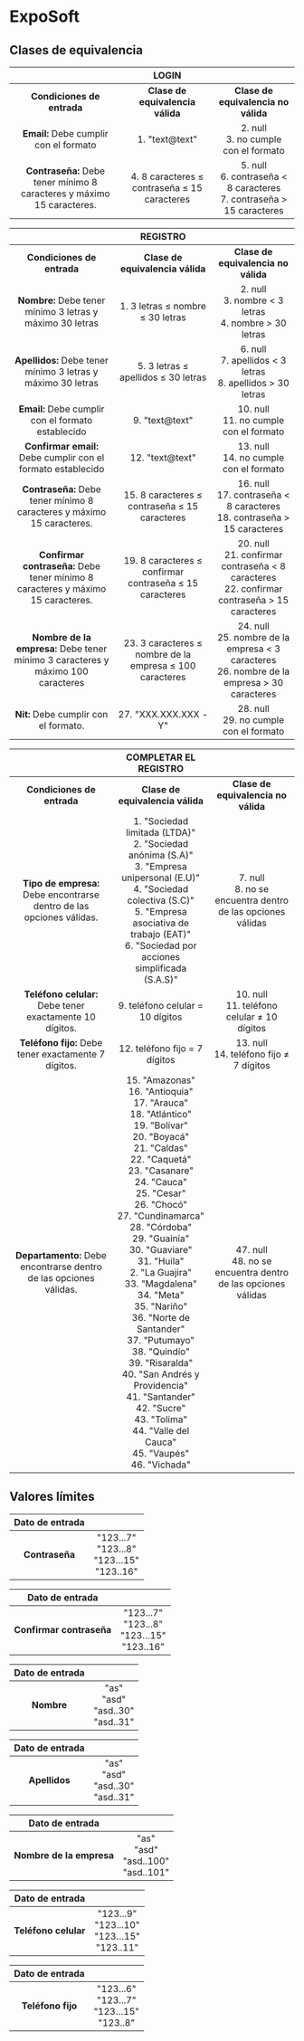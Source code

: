 # ExpoSoft


## Clases de equivalencia

||LOGIN||
| :--: | :--: | :--: | 
| **Condiciones de entrada** | **Clase de equivalencia válida** | **Clase de equivalencia no válida** |
| **Email:** Debe cumplir con el formato  | 1. "text@text"  | 2. null </br> 3. no cumple con el formato |
| **Contraseña:** Debe tener mínimo 8 caracteres y máximo 15 caracteres.  | 4. 8 caracteres ≤ contraseña ≤  15 caracteres  | 5. null </br> 6. contraseña < 8 caracteres </br> 7. contraseña > 15 caracteres |

||REGISTRO||
| :--: | :--: | :--: | 
| **Condiciones de entrada** | **Clase de equivalencia válida** | **Clase de equivalencia no válida** |
| **Nombre:** Debe tener mínimo 3 letras y máximo 30 letras  | 1. 3 letras ≤ nombre ≤ 30 letras  | 2. null </br> 3. nombre < 3 letras </br> 4. nombre > 30 letras |
| **Apellidos:** Debe tener mínimo 3 letras y máximo 30 letras | 5. 3 letras ≤ apellidos ≤ 30 letras  | 6. null</br>7. apellidos < 3 letras</br>8. apellidos > 30 letras |
| **Email:** Debe cumplir con el formato establecido | 9. "text@text"  | 10. null</br>11. no cumple con el formato |
| **Confirmar email:** Debe cumplir con el formato establecido | 12. "text@text"  | 13. null</br>14. no cumple con el formato |
| **Contraseña:** Debe tener mínimo 8 caracteres y máximo 15 caracteres. | 15. 8 caracteres ≤ contraseña ≤  15 caracteres  | 16. null</br>17. contraseña < 8 caracteres</br>18. contraseña > 15 caracteres |
| **Confirmar contraseña:** Debe tener mínimo 8 caracteres y máximo 15 caracteres. | 19. 8 caracteres ≤ confirmar contraseña ≤  15 caracteres | 20. null</br>21. confirmar contraseña < 8 caracteres</br>22. confirmar contraseña > 15 caracteres |
| **Nombre de la empresa:** Debe tener mínimo 3 caracteres y máximo 100 caracteres | 23. 3 caracteres ≤ nombre de la empresa ≤ 100 caracteres | 24. null</br>25. nombre de la empresa < 3 caracteres</br>26. nombre de la empresa > 30 caracteres |
| **Nit:** Debe cumplir con el formato. | 27. "XXX.XXX.XXX - Y"  | 28. null</br>29. no cumple con el formato|

||COMPLETAR EL REGISTRO||
| :--: | :--: | :--: | 
| **Condiciones de entrada** | **Clase de equivalencia válida** | **Clase de equivalencia no válida** |
| **Tipo de empresa:** Debe encontrarse dentro de las opciones válidas.  | 1. "Sociedad limitada (LTDA)"</br>2. "Sociedad anónima (S.A)"</br>3. "Empresa unipersonal (E.U)"</br>4. "Sociedad colectiva (S.C)"</br>5. "Empresa asociativa de trabajo (EAT)"</br>6. "Sociedad por acciones simplificada (S.A.S)"  | 7. null </br>8. no se encuentra dentro de las opciones válidas|
| **Teléfono celular:** Debe tener exactamente 10 dígitos.  | 9. teléfono celular = 10 dígitos  | 10. null </br> 11. teléfono celular ≠ 10 dígitos |
| **Teléfono fijo:** Debe tener exactamente 7 dígitos.  | 12. teléfono fijo = 7 dígitos  | 13. null</br>14. teléfono fijo ≠ 7 dígitos |
| **Departamento:** Debe encontrarse dentro de las opciones válidas. | 15. "Amazonas"</br>16. "Antioquia"</br>17. "Arauca"</br>18. "Atlántico"</br>19. "Bolívar"</br>20. "Boyacá"</br>21. "Caldas"</br>22. "Caquetá"</br>23. "Casanare"</br>24. "Cauca"</br>25. "Cesar"</br>26. "Chocó"</br>27. "Cundinamarca"</br>28. "Córdoba"</br>29. "Guainía"</br>30. "Guaviare"</br>31. "Huila"</br>2. "La Guajira"</br>33. "Magdalena"</br>34. "Meta"</br>35. "Nariño"</br>36. "Norte de Santander"</br>37. "Putumayo"</br>38. "Quindío"</br>39. "Risaralda"</br>40. "San Andrés y Providencia"</br>41. "Santander"</br>42. "Sucre"</br>43. "Tolima"</br>44. "Valle del Cauca"</br>45. "Vaupés"</br>46. "Vichada" | 47. null</br>48. no se encuentra dentro de las opciones válidas |

## Valores límites

|**Dato de entrada**||
|:--:|:--:|
|**Contraseña**|"123...7"</br>"123...8"</br>"123…15"</br>"123..16"</br>|

|**Dato de entrada**||
|:--:|:--:|
|**Confirmar contraseña**|"123...7"</br>"123...8"</br>"123…15"</br>"123..16"|

|**Dato de entrada**||
|:--:|:--:|
|**Nombre**|"as"</br>"asd"</br>"asd..30"</br>"asd..31"|

|**Dato de entrada**||
|:--:|:--:|
|**Apellidos**|"as"</br>"asd"</br>"asd..30"</br>"asd..31"|

|**Dato de entrada**||
|:--:|:--:|
|**Nombre de la empresa**|"as"</br>"asd"</br>"asd..100"</br>"asd..101"|

|**Dato de entrada**||
|:--:|:--:|
|**Teléfono celular**|"123...9"</br>"123...10"</br>"123…15"</br>"123..11"</br>|

|**Dato de entrada**||
|:--:|:--:|
|**Teléfono fijo**|"123...6"</br>"123...7"</br>"123…15"</br>"123..8"</br>|












